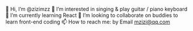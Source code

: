 👋 Hi, I’m @zizimzz
👀 I’m interested in singing & play guitar / piano keyboard
🌱 I’m currently learning React
💞️ I’m looking to collaborate on buddies to learn front-end coding
📫 How to reach me: by Email mzizi@qq.com

<!---
zizimzz/zizimzz is a ✨ special ✨ repository because its `README.md` (this file) appears on your GitHub profile.
You can click the Preview link to take a look at your changes.
--->
